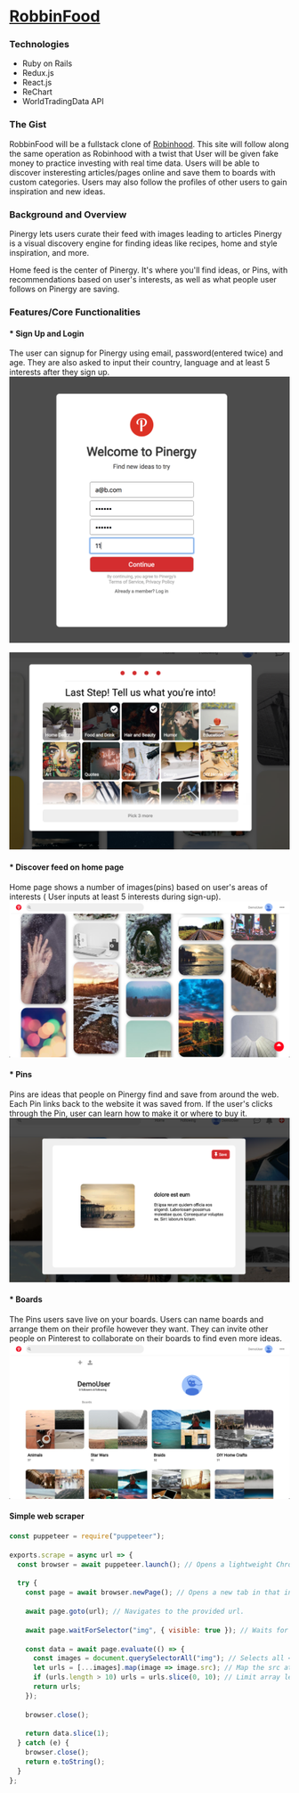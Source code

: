 # [RobbinFood](https://robbinfood.herokuapp.com/)

### Technologies

- Ruby on Rails
- Redux.js
- React.js
- ReChart
- WorldTradingData API

### The Gist

RobbinFood will be a fullstack clone of [Robinhood](https://robinhood.com). This site will follow along the same operation as Robinhood with a twist that User will be given fake money to practice investing with real time data. Users will be able to discover insteresting articles/pages online and save them to boards with custom categories. Users may also follow the profiles of other users to gain inspiration and new ideas.

### Background and Overview

Pinergy lets users curate their feed with images leading to articles
Pinergy is a visual discovery engine for finding ideas like recipes, home and style inspiration, and more.

Home feed is the center of Pinergy. It's where you'll find ideas, or Pins, with recommendations based on user's interests, as well as what people user follows on Pinergy are saving.

### Features/Core Functionalities

#### \* Sign Up and Login

The user can signup for Pinergy using email, password(entered twice) and age. They are also asked to input their country, language and at least 5 interests after they sign up.
![Pinergy Signup Page](https://github.com/drexel-ue/pinergy/blob/master/signup1.png)

![Pinergy Signup Page2](https://github.com/drexel-ue/pinergy/blob/master/signup2.png)

#### \* Discover feed on home page

Home page shows a number of images(pins) based on user's areas of interests ( User inputs at least 5 interests during sign-up).
![Pinergy Home Page](https://github.com/drexel-ue/pinergy/blob/master/home.png)

#### \* Pins

Pins are ideas that people on Pinergy find and save from around the web. Each Pin links back to the website it was saved from. If the user's clicks through the Pin, user can learn how to make it or where to buy it.
![Pin Page](https://github.com/drexel-ue/pinergy/blob/master/pin.png)

#### \* Boards

The Pins users save live on your boards. Users can name boards and arrange them on their profile however they want. They can invite other people on Pinterest to collaborate on their boards to find even more ideas.
![Board Page](https://github.com/drexel-ue/pinergy/blob/master/profile.png)

#### Simple web scraper

```javascript
const puppeteer = require("puppeteer");

exports.scrape = async url => {
  const browser = await puppeteer.launch(); // Opens a lightweight Chromium instance.

  try {
    const page = await browser.newPage(); // Opens a new tab in that instance.

    await page.goto(url); // Navigates to the provided url.

    await page.waitForSelector("img", { visible: true }); // Waits for an <img> tag to be available.

    const data = await page.evaluate(() => {
      const images = document.querySelectorAll("img"); // Selects all <img> elements.
      let urls = [...images].map(image => image.src); // Map the src attributes to an array.
      if (urls.length > 10) urls = urls.slice(0, 10); // Limit array length to 10.
      return urls;
    });

    browser.close();

    return data.slice(1);
  } catch (e) {
    browser.close();
    return e.toString();
  }
};
```
